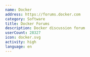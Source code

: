 ```yaml
---
name: Docker
address: https://forums.docker.com
category: Software
title: Docker Forums
description: Docker discussion forum
userCount: 28327
icon: docker.svg
activity: high
language: en
---
```

